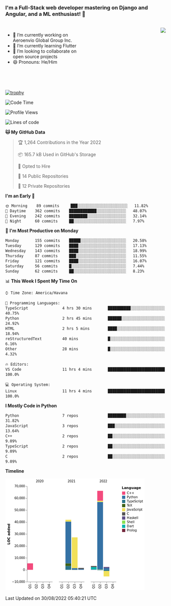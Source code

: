 ### I'm a Full-Stack web developer mastering on Django and Angular, and a ML enthusiast!  👋

<br/>

<img align="right" height="250"  src="https://media1.giphy.com/media/qgQUggAC3Pfv687qPC/giphy.gif?cid=ecf05e470ttfxgsj072btembitu1zn4ti3t3cdyg4jo5b3by&rid=giphy.gif&ct=g" />

 <div style="width:50%">
    <ul>
      <li>🔭 I’m currently working on Aeroenvio Global Group Inc.</li>
      <li>🌱 I’m currently learning Flutter</li>
      <li>👯 I’m looking to collaborate on open source projects</li>
      <li>😄 Pronouns: He/Him</li>
<!--       <li>⚡ Fun fact: I started my first professional project for a company as web dev without knowing any JS </li> -->
    </ul>
  </div>
  
<br/><br/><br/>

[![trophy](https://github-profile-trophy.vercel.app/?username=dfg-98&row=3&column=3&theme=monokai)](https://github.com/ryo-ma/github-profile-trophy)


<!--START_SECTION:waka-->
![Code Time](http://img.shields.io/badge/Code%20Time-413%20hrs%2019%20mins-blue)

![Profile Views](http://img.shields.io/badge/Profile%20Views-0-blue)

![Lines of code](https://img.shields.io/badge/From%20Hello%20World%20I%27ve%20Written-142%20Thousand%20lines%20of%20code-blue)

**🐱 My GitHub Data** 

> 🏆 1,264 Contributions in the Year 2022
 > 
> 📦 165.7 kB Used in GitHub's Storage 
 > 
> 💼 Opted to Hire
 > 
> 📜 14 Public Repositories 
 > 
> 🔑 12 Private Repositories  
 > 
**I'm an Early 🐤** 

```text
🌞 Morning    89 commits     ███░░░░░░░░░░░░░░░░░░░░░░   11.82% 
🌆 Daytime    362 commits    ████████████░░░░░░░░░░░░░   48.07% 
🌃 Evening    242 commits    ████████░░░░░░░░░░░░░░░░░   32.14% 
🌙 Night      60 commits     ██░░░░░░░░░░░░░░░░░░░░░░░   7.97%

```
📅 **I'm Most Productive on Monday** 

```text
Monday       155 commits    █████░░░░░░░░░░░░░░░░░░░░   20.58% 
Tuesday      129 commits    ████░░░░░░░░░░░░░░░░░░░░░   17.13% 
Wednesday    143 commits    ████░░░░░░░░░░░░░░░░░░░░░   18.99% 
Thursday     87 commits     ███░░░░░░░░░░░░░░░░░░░░░░   11.55% 
Friday       121 commits    ████░░░░░░░░░░░░░░░░░░░░░   16.07% 
Saturday     56 commits     █░░░░░░░░░░░░░░░░░░░░░░░░   7.44% 
Sunday       62 commits     ██░░░░░░░░░░░░░░░░░░░░░░░   8.23%

```


📊 **This Week I Spent My Time On** 

```text
⌚︎ Time Zone: America/Havana

💬 Programming Languages: 
TypeScript               4 hrs 30 mins       ██████████░░░░░░░░░░░░░░░   40.75% 
Python                   2 hrs 45 mins       ██████░░░░░░░░░░░░░░░░░░░   24.92% 
HTML                     2 hrs 5 mins        ████░░░░░░░░░░░░░░░░░░░░░   18.94% 
reStructuredText         40 mins             █░░░░░░░░░░░░░░░░░░░░░░░░   6.16% 
Other                    28 mins             █░░░░░░░░░░░░░░░░░░░░░░░░   4.32%

🔥 Editors: 
VS Code                  11 hrs 4 mins       █████████████████████████   100.0%

💻 Operating System: 
Linux                    11 hrs 4 mins       █████████████████████████   100.0%

```

**I Mostly Code in Python** 

```text
Python                   7 repos             ████████░░░░░░░░░░░░░░░░░   31.82% 
JavaScript               3 repos             ███░░░░░░░░░░░░░░░░░░░░░░   13.64% 
C++                      2 repos             ██░░░░░░░░░░░░░░░░░░░░░░░   9.09% 
TypeScript               2 repos             ██░░░░░░░░░░░░░░░░░░░░░░░   9.09% 
C                        2 repos             ██░░░░░░░░░░░░░░░░░░░░░░░   9.09%

```


**Timeline**

![Chart not found](https://raw.githubusercontent.com/dfg-98/dfg-98/main/charts/bar_graph.png) 


 Last Updated on 30/08/2022 05:40:21 UTC
<!--END_SECTION:waka-->
